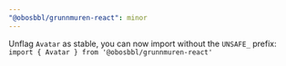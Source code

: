 ```yaml
---
"@obosbbl/grunnmuren-react": minor
---
```


Unflag `Avatar` as stable, you can now import without the `UNSAFE_` prefix: `import { Avatar } from '@obosbbl/grunnmuren-react'`
